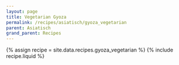 ```yaml
---
layout: page
title: Vegetarian Gyoza
permalink: /recipes/asiatisch/gyoza_vegetarian
parent: Asiatisch
grand_parent: Recipes
---
```

{% assign recipe = site.data.recipes.gyoza_vegetarian %}
{% include recipe.liquid %}